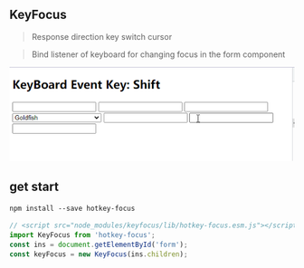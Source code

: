 ## KeyFocus

> Response direction key switch cursor

> Bind listener of keyboard for changing focus in the form component

![DEMO](https://raw.githubusercontent.com/MQpeng/util/enter-focus/assets/zq3Ah56A3C.gif)

## get start

```shell
npm install --save hotkey-focus
```

```javascript
// <script src="node_modules/keyfocus/lib/hotkey-focus.esm.js"></script>
import KeyFocus from 'hotkey-focus';
const ins = document.getElementById('form');
const keyFocus = new KeyFocus(ins.children);
```
